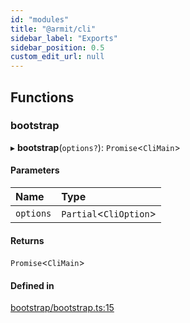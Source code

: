 ```yaml
---
id: "modules"
title: "@armit/cli"
sidebar_label: "Exports"
sidebar_position: 0.5
custom_edit_url: null
---
```


## Functions

### bootstrap

▸ **bootstrap**(`options?`): `Promise`<`CliMain`\>

#### Parameters

| Name      | Type                    |
| :-------- | :---------------------- |
| `options` | `Partial`<`CliOption`\> |

#### Returns

`Promise`<`CliMain`\>

#### Defined in

[bootstrap/bootstrap.ts:15](https://github.com/armitjs/armit/blob/d092d77/packages/cli/src/bootstrap/bootstrap.ts#L15)
